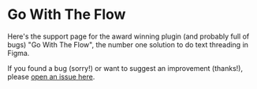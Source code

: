 # Go With The Flow

Here's the support page for the award winning plugin (and probably full of bugs) "Go With The Flow", the number one solution to do text threading in Figma.

If you found a bug (sorry!) or want to suggest an improvement (thanks!), please [open an issue here](https://github.com/javierarce/go-with-the-flow/issues).
